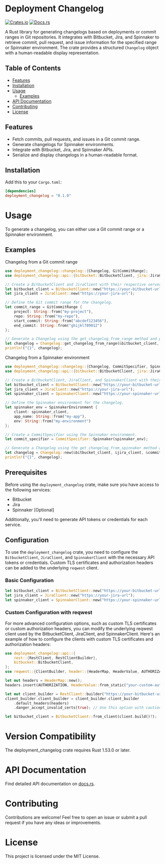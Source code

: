 # Deployment Changelog

[![Crates.io](https://img.shields.io/crates/v/deployment_changelog.svg)](https://crates.io/crates/deployment_changelog)
[![Docs.rs](https://docs.rs/deployment_changelog/badge.svg)](https://docs.rs/deployment_changelog)

A Rust library for generating changelogs based on deployments or commit ranges in Git repositories. It integrates with Bitbucket, Jira, and Spinnaker to retrieve commit, pull request, and issue information for the specified range or Spinnaker environment. The crate provides a structured `Changelog` object with a human-readable display representation.

## Table of Contents

- [Features](#features)
- [Installation](#installation)
- [Usage](#usage)
  - [Examples](#examples)
- [API Documentation](#api-documentation)
- [Contributing](#contributing)
- [License](#license)

## Features

- Fetch commits, pull requests, and issues in a Git commit range.
- Generate changelogs for Spinnaker environments.
- Integrate with Bitbucket, Jira, and Spinnaker APIs.
- Serialize and display changelogs in a human-readable format.

## Installation

Add this to your `Cargo.toml`:

```toml
[dependencies]
deployment_changelog = "0.1.0"
```

# Usage

To generate a changelog, you can either use a Git commit range or a Spinnaker environment.

## Examples

Changelog from a Git commit range

```rust
use deployment_changelog::changelog::{Changelog, GitCommitRange};
use deployment_changelog::api::{bitbucket::BitbucketClient, jira::JiraClient};

// Create a BitbucketClient and JiraClient with their respective server URLs.
let bitbucket_client = BitbucketClient::new("https://your-bitbucket-url");
let jira_client = JiraClient::new("https://your-jira-url");

// Define the Git commit range for the changelog.
let commit_range = GitCommitRange {
    project: String::from("my-project"),
    repo: String::from("my-repo"),
    start_commit: String::from("abcdef123456"),
    end_commit: String::from("ghijkl789012")
};

// Generate a Changelog using the get_changelog_from_range method and print the formatted output.
let changelog = Changelog::get_changelog_from_range(&bitbucket_client, &jira_client, &commit_range).await.unwrap();
println!("{}", changelog);
```

Changelog from a Spinnaker environment

```rust
use deployment_changelog::changelog::{Changelog, CommitSpecifier, SpinnakerEnvironment};
use deployment_changelog::api::{bitbucket::BitbucketClient, jira::JiraClient, spinnaker::SpinnakerClient};

// Create a BitbucketClient, JiraClient, and SpinnakerClient with their respective server URLs.
let bitbucket_client = BitbucketClient::new("https://your-bitbucket-url");
let jira_client = JiraClient::new("https://your-jira-url");
let spinnaker_client = SpinnakerClient::new("https://your-spinnaker-url");

// Define the Spinnaker environment for the changelog.
let spinnaker_env = SpinnakerEnvironment {
    client: spinnaker_client,
    app_name: String::from("my-app"),
    env: String::from("my-environment")
};

// Create a CommitSpecifier using the Spinnaker environment.
let commit_specifier = CommitSpecifier::Spinnaker(spinnaker_env);

// Generate a Changelog using the get_changelog_from_spinnaker method and print the formatted output.
let changelog = Changelog::new(&bitbucket_client, &jira_client, &commit_specifier).await.unwrap();
println!("{}", changelog);
```

## Prerequisites

Before using the `deployment_changelog` crate, make sure you have access to the following services:

- Bitbucket
- Jira
- Spinnaker [Optional]

Additionally, you'll need to generate API tokens or credentials for each service.

## Configuration

To use the `deployment_changelog` crate, you need to configure the `BitbucketClient`, `JiraClient`, and `SpinnakerClient` with the necessary API tokens or credentials. Custom TLS certificates and authorization headers can be added to the underlying `reqwest` client.

### Basic Configuration

```rust
let bitbucket_client = BitbucketClient::new("https://your-bitbucket-url");
let jira_client = JiraClient::new("https://your-jira-url");
let spinnaker_client = SpinnakerClient::new("https://your-spinnaker-url");
```

### Custom Configuration with reqwest

For more advanced configuration options, such as custom TLS certificates or custom authorization headers, you can modify the underlying reqwest client used by the BitbucketClient, JiraClient, and SpinnakerClient. Here's an example of how to configure the clients with custom TLS certificates and authorization headers:

```rust
use deployment_changelog::api::{
    rest::{RestClient, RestClientBuilder},
    bitbucket::BitbucketClient,
};
use reqwest::{ClientBuilder, header::{HeaderMap, HeaderValue, AUTHORIZATION}};

let mut headers = HeaderMap::new();
headers.insert(AUTHORIZATION, HeaderValue::from_static("your-custom-authorization-header"));

let mut client_builder = RestClient::builder("https://your-bitbucket-url");
client_builder.client_builder = client_builder.client_builder
    .default_headers(headers)
    .danger_accept_invalid_certs(true); // Use this option with caution, only in a trusted environment.

let bitbucket_client = BitbucketClient::from_client(client.build()?);
```

# Version Compatibility

The deployment_changelog crate requires Rust 1.53.0 or later.

# API Documentation

Find detailed API documentation on [docs.rs](https://docs.rs/deployment_changelog).

# Contributing

Contributions are welcome! Feel free to open an issue or submit a pull request if you have any ideas or improvements.

# License

This project is licensed under the MIT License.


